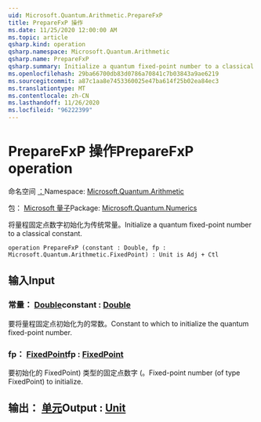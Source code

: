 ```yaml
---
uid: Microsoft.Quantum.Arithmetic.PrepareFxP
title: PrepareFxP 操作
ms.date: 11/25/2020 12:00:00 AM
ms.topic: article
qsharp.kind: operation
qsharp.namespace: Microsoft.Quantum.Arithmetic
qsharp.name: PrepareFxP
qsharp.summary: Initialize a quantum fixed-point number to a classical constant.
ms.openlocfilehash: 29ba66700db83d0786a70841c7b03843a9ae6219
ms.sourcegitcommit: a87c1aa8e7453360025e47ba614f25b02ea84ec3
ms.translationtype: MT
ms.contentlocale: zh-CN
ms.lasthandoff: 11/26/2020
ms.locfileid: "96222399"
---
```

# <a name="preparefxp-operation"></a><span data-ttu-id="bf852-102">PrepareFxP 操作</span><span class="sxs-lookup"><span data-stu-id="bf852-102">PrepareFxP operation</span></span>

<span data-ttu-id="bf852-103">命名空间 [：](xref:Microsoft.Quantum.Arithmetic)</span><span class="sxs-lookup"><span data-stu-id="bf852-103">Namespace: [Microsoft.Quantum.Arithmetic](xref:Microsoft.Quantum.Arithmetic)</span></span>

<span data-ttu-id="bf852-104">包： [Microsoft 量子](https://nuget.org/packages/Microsoft.Quantum.Numerics)</span><span class="sxs-lookup"><span data-stu-id="bf852-104">Package: [Microsoft.Quantum.Numerics](https://nuget.org/packages/Microsoft.Quantum.Numerics)</span></span>


<span data-ttu-id="bf852-105">将量程固定点数字初始化为传统常量。</span><span class="sxs-lookup"><span data-stu-id="bf852-105">Initialize a quantum fixed-point number to a classical constant.</span></span>

```qsharp
operation PrepareFxP (constant : Double, fp : Microsoft.Quantum.Arithmetic.FixedPoint) : Unit is Adj + Ctl
```


## <a name="input"></a><span data-ttu-id="bf852-106">输入</span><span class="sxs-lookup"><span data-stu-id="bf852-106">Input</span></span>

### <a name="constant--double"></a><span data-ttu-id="bf852-107">常量： [Double](xref:microsoft.quantum.lang-ref.double)</span><span class="sxs-lookup"><span data-stu-id="bf852-107">constant : [Double](xref:microsoft.quantum.lang-ref.double)</span></span>

<span data-ttu-id="bf852-108">要将量程固定点初始化为的常数。</span><span class="sxs-lookup"><span data-stu-id="bf852-108">Constant to which to initialize the quantum fixed-point number.</span></span>


### <a name="fp--fixedpoint"></a><span data-ttu-id="bf852-109">fp： [FixedPoint](xref:Microsoft.Quantum.Arithmetic.FixedPoint)</span><span class="sxs-lookup"><span data-stu-id="bf852-109">fp : [FixedPoint](xref:Microsoft.Quantum.Arithmetic.FixedPoint)</span></span>

<span data-ttu-id="bf852-110">要初始化的 FixedPoint) 类型的固定点数字 (。</span><span class="sxs-lookup"><span data-stu-id="bf852-110">Fixed-point number (of type FixedPoint) to initialize.</span></span>



## <a name="output--unit"></a><span data-ttu-id="bf852-111">输出： [单元](xref:microsoft.quantum.lang-ref.unit)</span><span class="sxs-lookup"><span data-stu-id="bf852-111">Output : [Unit](xref:microsoft.quantum.lang-ref.unit)</span></span>


